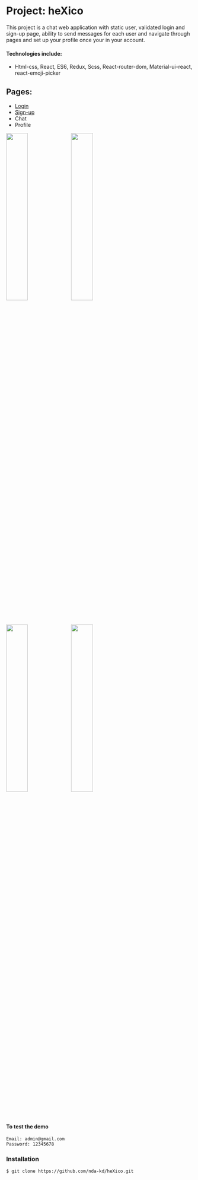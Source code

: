 # Project: heXico

This project is a chat web application with static user, validated login and sign-up page, ability to send messages for each user and navigate through pages and set up your profile once your in your account.

#### Technologies include:

* Html-css, React, ES6, Redux, Scss, React-router-dom, Material-ui-react, react-emoji-picker

## Pages:
* [Login](https://nda-kd.github.io/heXico/#/) 
* [Sign-up](https://nda-kd.github.io/heXico/#/Signup) 
* Chat 
* Profile

<img src="https://user-images.githubusercontent.com/65509739/113916279-0913b400-97f5-11eb-9500-e3642a28f547.png" width="34%"></img>
<img src="https://user-images.githubusercontent.com/65509739/113916143-e08bba00-97f4-11eb-873a-e69a4ebe07ff.png" width="34%"></img>
<img src="https://user-images.githubusercontent.com/65509739/113913529-aec52400-97f1-11eb-9a9e-4f0141e1d9fa.png" width="34%"></img>
<img src="https://user-images.githubusercontent.com/65509739/113913772-f21f9280-97f1-11eb-85f1-3915b5f2960b.png" width="34%"></img>


#### To test the demo
``` 
Email: admin@gmail.com 
Password: 12345678
```
 
<!-- <img src="Docs/carts.gif" width="300" height="360"> -->

### Installation
``` 
$ git clone https://github.com/nda-kd/heXico.git
```

